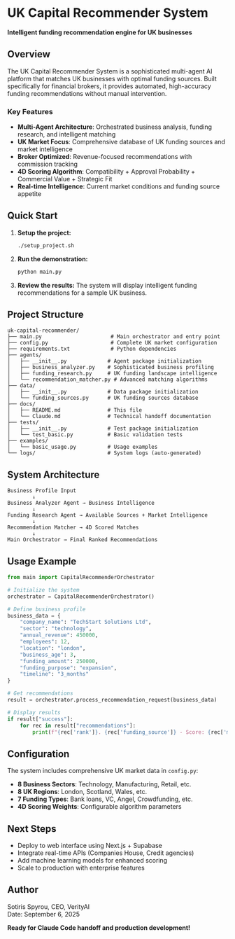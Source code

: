 # UK Capital Recommender System

**Intelligent funding recommendation engine for UK businesses**

## Overview

The UK Capital Recommender System is a sophisticated multi-agent AI platform that matches UK businesses with optimal funding sources. Built specifically for financial brokers, it provides automated, high-accuracy funding recommendations without manual intervention.

### Key Features

- **Multi-Agent Architecture**: Orchestrated business analysis, funding research, and intelligent matching
- **UK Market Focus**: Comprehensive database of UK funding sources and market intelligence
- **Broker Optimized**: Revenue-focused recommendations with commission tracking
- **4D Scoring Algorithm**: Compatibility + Approval Probability + Commercial Value + Strategic Fit
- **Real-time Intelligence**: Current market conditions and funding source appetite

## Quick Start

1. **Setup the project:**
   ```bash
   ./setup_project.sh
   ```

2. **Run the demonstration:**
   ```bash
   python main.py
   ```

3. **Review the results:**
   The system will display intelligent funding recommendations for a sample UK business.

## Project Structure

```
uk-capital-recommender/
├── main.py                      # Main orchestrator and entry point
├── config.py                    # Complete UK market configuration
├── requirements.txt             # Python dependencies
├── agents/
│   ├── __init__.py             # Agent package initialization
│   ├── business_analyzer.py    # Sophisticated business profiling
│   ├── funding_research.py     # UK funding landscape intelligence
│   └── recommendation_matcher.py # Advanced matching algorithms
├── data/
│   ├── __init__.py             # Data package initialization
│   └── funding_sources.py      # UK funding sources database
├── docs/
│   ├── README.md               # This file
│   └── Claude.md               # Technical handoff documentation
├── tests/
│   ├── __init__.py             # Test package initialization
│   └── test_basic.py           # Basic validation tests
├── examples/
│   └── basic_usage.py          # Usage examples
└── logs/                       # System logs (auto-generated)
```

## System Architecture

```
Business Profile Input
        ↓
Business Analyzer Agent → Business Intelligence
        ↓
Funding Research Agent → Available Sources + Market Intelligence
        ↓
Recommendation Matcher → 4D Scored Matches
        ↓
Main Orchestrator → Final Ranked Recommendations
```

## Usage Example

```python
from main import CapitalRecommenderOrchestrator

# Initialize the system
orchestrator = CapitalRecommenderOrchestrator()

# Define business profile
business_data = {
    "company_name": "TechStart Solutions Ltd",
    "sector": "technology",
    "annual_revenue": 450000,
    "employees": 12,
    "location": "london",
    "business_age": 3,
    "funding_amount": 250000,
    "funding_purpose": "expansion",
    "timeline": "3_months"
}

# Get recommendations
result = orchestrator.process_recommendation_request(business_data)

# Display results
if result["success"]:
    for rec in result["recommendations"]:
        print(f"{rec['rank']}. {rec['funding_source']} - Score: {rec['match_score']}")
```

## Configuration

The system includes comprehensive UK market data in `config.py`:

- **8 Business Sectors**: Technology, Manufacturing, Retail, etc.
- **8 UK Regions**: London, Scotland, Wales, etc.
- **7 Funding Types**: Bank loans, VC, Angel, Crowdfunding, etc.
- **4D Scoring Weights**: Configurable algorithm parameters

## Next Steps

- Deploy to web interface using Next.js + Supabase
- Integrate real-time APIs (Companies House, Credit agencies)
- Add machine learning models for enhanced scoring
- Scale to production with enterprise features

## Author

Sotiris Spyrou, CEO, VerityAI  
Date: September 6, 2025

**Ready for Claude Code handoff and production development!**
